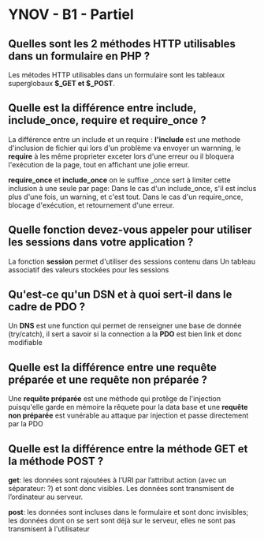 # YNOV - B1 - Partiel


## Quelles sont les 2 méthodes HTTP utilisables dans un formulaire en PHP ?

Les métodes HTTP utilisables dans un formulaire sont les tableaux superglobaux **$_GET et $_POST**.

## Quelle est la différence entre include, include_once, require et require_once ?

La différence entre un include et un require :
 **l'include** est une methode d'inclusion de fichier qui lors d'un problème va envoyer un warnning, le **require** à les même proprieter exceter lors d'une erreur ou il bloquera l'exécution de la page, tout en affichant une jolie erreur.

**require_once** et **include_once** on le suffixe _once sert à limiter cette inclusion à une seule par page:
 Dans le cas d'un include_once, s'il est inclus plus d'une fois, un warning, et c'est tout.
 Dans le cas d'un require_once, blocage d'exécution, et retournement d'une erreur.


## Quelle fonction devez-vous appeler pour utiliser les sessions dans votre application ?

La fonction **session** permet d'utiliser des sessions contenu dans Un tableau associatif des valeurs stockées pour les sessions 

## Qu'est-ce qu'un DSN et à quoi sert-il dans le cadre de PDO ?

Un **DNS** est une function qui permet de renseigner une base de donnée (try/catch), il sert a savoir si la connection a la **PDO** est bien link et donc modifiable

## Quelle est la différence entre une requête préparée et une requête non préparée ?

Une **requête préparée** est une méthode qui protêge de l'injection puisqu'elle garde en mémoire la rêquete pour la data base et une **requête non préparée** est vunérable au attaque par injection et passe directement par la PDO

## Quelle est la différence entre la méthode GET et la méthode POST ?

**get**: les données sont rajoutées à l’URI par l’attribut action (avec un séparateur: ?) et sont donc visibles. Les données sont transmisent de l’ordinateur au serveur.

**post**: les données sont incluses dans le formulaire et sont donc invisibles; les données dont on se sert sont déjà sur le serveur, elles ne sont pas transmisent à l'utilisateur
